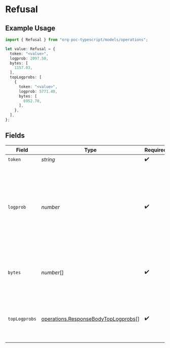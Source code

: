 # Refusal

## Example Usage

```typescript
import { Refusal } from "orq-poc-typescript/models/operations";

let value: Refusal = {
  token: "<value>",
  logprob: 2097.50,
  bytes: [
    1157.03,
  ],
  topLogprobs: [
    {
      token: "<value>",
      logprob: 5771.40,
      bytes: [
        6952.70,
      ],
    },
  ],
};
```

## Fields

| Field                                                                                                                                                              | Type                                                                                                                                                               | Required                                                                                                                                                           | Description                                                                                                                                                        |
| ------------------------------------------------------------------------------------------------------------------------------------------------------------------ | ------------------------------------------------------------------------------------------------------------------------------------------------------------------ | ------------------------------------------------------------------------------------------------------------------------------------------------------------------ | ------------------------------------------------------------------------------------------------------------------------------------------------------------------ |
| `token`                                                                                                                                                            | *string*                                                                                                                                                           | :heavy_check_mark:                                                                                                                                                 | The token.                                                                                                                                                         |
| `logprob`                                                                                                                                                          | *number*                                                                                                                                                           | :heavy_check_mark:                                                                                                                                                 | The log probability of this token, if it is within the top 20 most likely tokens. Otherwise, the value -9999.0 is used to signify that the token is very unlikely. |
| `bytes`                                                                                                                                                            | *number*[]                                                                                                                                                         | :heavy_check_mark:                                                                                                                                                 | A list of integers representing the UTF-8 bytes representation of the token.                                                                                       |
| `topLogprobs`                                                                                                                                                      | [operations.ResponseBodyTopLogprobs](../../models/operations/responsebodytoplogprobs.md)[]                                                                         | :heavy_check_mark:                                                                                                                                                 | List of the most likely tokens and their log probability, at this token position.                                                                                  |